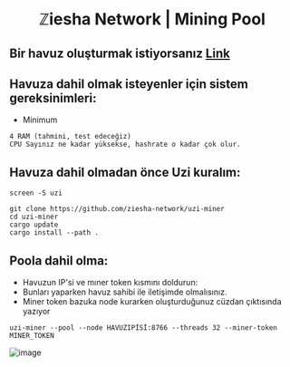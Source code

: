 <h1 align="center"> ℤiesha Network | Mining Pool </h1>

## Bir havuz oluşturmak istiyorsanız [Link](https://github.com/ziesha-network/uzi-pool)

## Havuza dahil olmak isteyenler için sistem gereksinimleri:

* Minimum
```
4 RAM (tahmini, test edeceğiz)
CPU Sayınız ne kadar yüksekse, hashrate o kadar çok olur.
```

## Havuza dahil olmadan önce Uzi kuralım:
```
screen -S uzi
```
```
git clone https://github.com/ziesha-network/uzi-miner
cd uzi-miner
cargo update
cargo install --path .
```

## Poola dahil olma:

* Havuzun IP'si ve mıner token kısmını doldurun:
* Bunları yaparken havuz sahibi ile iletişimde olmalısınız.
* Miner token bazuka node kurarken oluşturduğunuz cüzdan çıktısında yazıyor
```
uzi-miner --pool --node HAVUZIPİSİ:8766 --threads 32 --miner-token MINER_TOKEN
```

![image](https://user-images.githubusercontent.com/101149671/203015859-ee201937-82a4-40cb-a59e-a408a64acc96.png)


